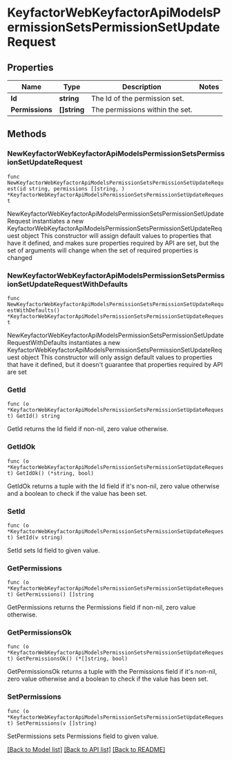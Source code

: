 # KeyfactorWebKeyfactorApiModelsPermissionSetsPermissionSetUpdateRequest

## Properties

Name | Type | Description | Notes
------------ | ------------- | ------------- | -------------
**Id** | **string** | The Id of the permission set. | 
**Permissions** | **[]string** | The permissions within the set. | 

## Methods

### NewKeyfactorWebKeyfactorApiModelsPermissionSetsPermissionSetUpdateRequest

`func NewKeyfactorWebKeyfactorApiModelsPermissionSetsPermissionSetUpdateRequest(id string, permissions []string, ) *KeyfactorWebKeyfactorApiModelsPermissionSetsPermissionSetUpdateRequest`

NewKeyfactorWebKeyfactorApiModelsPermissionSetsPermissionSetUpdateRequest instantiates a new KeyfactorWebKeyfactorApiModelsPermissionSetsPermissionSetUpdateRequest object
This constructor will assign default values to properties that have it defined,
and makes sure properties required by API are set, but the set of arguments
will change when the set of required properties is changed

### NewKeyfactorWebKeyfactorApiModelsPermissionSetsPermissionSetUpdateRequestWithDefaults

`func NewKeyfactorWebKeyfactorApiModelsPermissionSetsPermissionSetUpdateRequestWithDefaults() *KeyfactorWebKeyfactorApiModelsPermissionSetsPermissionSetUpdateRequest`

NewKeyfactorWebKeyfactorApiModelsPermissionSetsPermissionSetUpdateRequestWithDefaults instantiates a new KeyfactorWebKeyfactorApiModelsPermissionSetsPermissionSetUpdateRequest object
This constructor will only assign default values to properties that have it defined,
but it doesn't guarantee that properties required by API are set

### GetId

`func (o *KeyfactorWebKeyfactorApiModelsPermissionSetsPermissionSetUpdateRequest) GetId() string`

GetId returns the Id field if non-nil, zero value otherwise.

### GetIdOk

`func (o *KeyfactorWebKeyfactorApiModelsPermissionSetsPermissionSetUpdateRequest) GetIdOk() (*string, bool)`

GetIdOk returns a tuple with the Id field if it's non-nil, zero value otherwise
and a boolean to check if the value has been set.

### SetId

`func (o *KeyfactorWebKeyfactorApiModelsPermissionSetsPermissionSetUpdateRequest) SetId(v string)`

SetId sets Id field to given value.


### GetPermissions

`func (o *KeyfactorWebKeyfactorApiModelsPermissionSetsPermissionSetUpdateRequest) GetPermissions() []string`

GetPermissions returns the Permissions field if non-nil, zero value otherwise.

### GetPermissionsOk

`func (o *KeyfactorWebKeyfactorApiModelsPermissionSetsPermissionSetUpdateRequest) GetPermissionsOk() (*[]string, bool)`

GetPermissionsOk returns a tuple with the Permissions field if it's non-nil, zero value otherwise
and a boolean to check if the value has been set.

### SetPermissions

`func (o *KeyfactorWebKeyfactorApiModelsPermissionSetsPermissionSetUpdateRequest) SetPermissions(v []string)`

SetPermissions sets Permissions field to given value.



[[Back to Model list]](../README.md#documentation-for-models) [[Back to API list]](../README.md#documentation-for-api-endpoints) [[Back to README]](../README.md)



